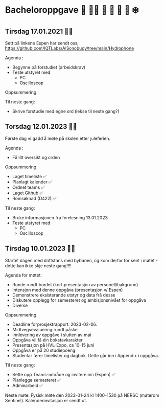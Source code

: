 # Bacheloroppgave :love_letter: :woman_technologist: :whale: :ice_cube: :ship: :ocean: :snowflake:

## Tirsdag 17.01.2021 :woman_technologist:
Sett på linkene Espen har sendt oss;
https://github.com/IQTLabs/AISonobuoy/tree/main/Hydrophone

Agenda : 
- Begynne på forstudiet (arbeidskrav)
- Teste utstyret med
  - PC
  - Oscilloscop

Oppsummering: 

Til neste gang:
- Skrive forstudie med egne ord (lekse til neste gang?)

## Torsdag 12.01.2023 :face_in_clouds:
Første dag vi gadd å møte på skolen etter juleferien.

Agenda : 
- Få litt oversikt og orden 

Oppsummering:
- Laget timeliste :white_check_mark:
- Planlagt kalender :white_check_mark:
- Ordnet teams :white_check_mark:
- Laget Github :white_check_mark:
- Romsøknad (D422) :white_check_mark:

Til neste gang: 
- Bruke informasjonen fra forelesning 13.01.2023
- Teste utstyret med 
  - PC
  - Oscilloscop

## Tirsdag 10.01.2023 :polar_bear:
Startet dagen med driftstans med bybanen, og kom derfor for sent i møtet - dette kan ikke skje neste gang!!!! 

Agenda for møtet: 
- Runde rundt bordet (kort presentasjon av personell/bakgrunn) 
- Intensjon med denne oppgåva (presentasjon v/ Espen) 
- Demonstrere eksisterande utstyr og data frå desse 
- Diskutere opplegg for semesteret og ambisjonsnivået for oppgåva 
- Diverse 

Oppsummering:
- Deadline forprosjektrapport: 2023-02-06. 
- Midtvegsevaluering rundt påske 
- Innlevering av oppgåve i slutten av mai 
- Oppgåva vil få éin bokstavkarakter 
- Presentasjon på HVL-Expo, ca 10-15 juni 
- Oppgåva er på 20 studiepoeng 
- Studentar fører timelister og dagbok. Dette går inn i Appendix i oppgåva. 

Til neste gang:
- Sette opp Teams-område og invitere inn (Espen) :white_check_mark:
- Planlegge semesteret :white_check_mark:
- Adminarbeid :white_check_mark:

Neste møte: Fysisk møte den 2023-01-24 kl 1400-1530 på NERSC (møterom Sentinel). Kalenderinvitasjon er sendt ut.
